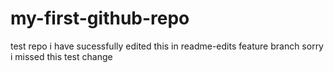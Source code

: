 # my-first-github-repo
test repo
i have sucessfully edited this in readme-edits feature branch
sorry i missed this  test change
